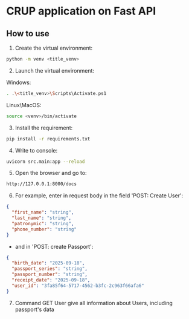 # CRUP application on Fast API

## How to use
1. Create the virtual environment:

```bash
python -m venv <title_venv>
```

2. Launch the virtual environment:

Windows:
```bash
. .\<title_venv>\Scripts\Activate.ps1
```

Linux\MacOS:
```bash
source <venv>/bin/activate
```

3. Install the requirement:
```bash
pip install -r requirements.txt
```

4. Write to console:
```bash
uvicorn src.main:app --reload
```

5. Open the browser and go to:
```bash
http://127.0.0.1:8000/docs
```

6. For example, enter in request body in the field 'POST: Create User':
```json
{
  "first_name": "string",
  "last_name": "string",
  "patronymic": "string",
  "phone_number": "string"
}
```

- and in 'POST: create Passport':
```json
{
  "birth_date": "2025-09-18",
  "passport_series": "string",
  "passport_number": "string",
  "receipt_date": "2025-09-18",
  "user_id": "3fa85f64-5717-4562-b3fc-2c963f66afa6"
}
```

7. Command GET User give all information about Users, including passport's data
